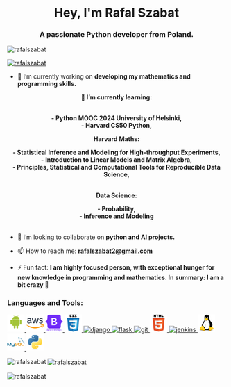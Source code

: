 <h1 align="center">Hey, I'm Rafal Szabat</h1>
<h3 align="center">A passionate Python developer from Poland.</h3>

<p align="left"> <img src="https://komarev.com/ghpvc/?username=rafalszabat&label=Profile%20views&color=0e75b6&style=flat" alt="rafalszabat" /> </p>

<p align="left"> <a href="https://github.com/ryo-ma/github-profile-trophy"><img src="https://github-profile-trophy.vercel.app/?username=rafalszabat" alt="rafalszabat" /></a> </p>

- 🔭 I’m currently working on **developing my mathematics and programming skills.**

 
<div align="center">
  <strong>🌱 I’m currently learning:</strong><br><br>

  <strong>- Python MOOC 2024 University of Helsinki,</strong><br>
  <strong>- Harvard CS50 Python,</strong><br>

  <strong>Harvard Maths:</strong><br>

  <strong>- Statistical Inference and Modeling for High-throughput Experiments,</strong><br>
  <strong>- Introduction to Linear Models and Matrix Algebra,</strong><br>
  <strong>- Principles, Statistical and Computational Tools for Reproducible Data Science,</strong><br><br>

  <strong>Data Science:</strong><br>

  <strong>- Probability,</strong><br>
  <strong>- Inference and Modeling</strong><br><br>
</div>




- 👯 I’m looking to collaborate on **python and AI projects.**

- 📫 How to reach me: **rafalszabat2@gmail.com**

- ⚡ Fun fact: **I am highly focused person, with exceptional hunger for new knowledge in programming and mathematics. In summary: I am a bit crazy 🤪**


<p align="left">
</p>

<h3 align="left">Languages and Tools:</h3>
<p align="left"> <a href="https://developer.android.com" target="_blank" rel="noreferrer"> <img src="https://raw.githubusercontent.com/devicons/devicon/master/icons/android/android-original-wordmark.svg" alt="android" width="40" height="40"/> </a> <a href="https://aws.amazon.com" target="_blank" rel="noreferrer"> <img src="https://raw.githubusercontent.com/devicons/devicon/master/icons/amazonwebservices/amazonwebservices-original-wordmark.svg" alt="aws" width="40" height="40"/> </a> <a href="https://getbootstrap.com" target="_blank" rel="noreferrer"> <img src="https://raw.githubusercontent.com/devicons/devicon/master/icons/bootstrap/bootstrap-plain-wordmark.svg" alt="bootstrap" width="40" height="40"/> </a> <a href="https://www.w3schools.com/css/" target="_blank" rel="noreferrer"> <img src="https://raw.githubusercontent.com/devicons/devicon/master/icons/css3/css3-original-wordmark.svg" alt="css3" width="40" height="40"/> </a> <a href="https://www.djangoproject.com/" target="_blank" rel="noreferrer"> <img src="https://cdn.worldvectorlogo.com/logos/django.svg" alt="django" width="40" height="40"/> </a> <a href="https://flask.palletsprojects.com/" target="_blank" rel="noreferrer"> <img src="https://www.vectorlogo.zone/logos/pocoo_flask/pocoo_flask-icon.svg" alt="flask" width="40" height="40"/> </a> <a href="https://git-scm.com/" target="_blank" rel="noreferrer"> <img src="https://www.vectorlogo.zone/logos/git-scm/git-scm-icon.svg" alt="git" width="40" height="40"/> </a> <a href="https://www.w3.org/html/" target="_blank" rel="noreferrer"> <img src="https://raw.githubusercontent.com/devicons/devicon/master/icons/html5/html5-original-wordmark.svg" alt="html5" width="40" height="40"/> </a> <a href="https://www.jenkins.io" target="_blank" rel="noreferrer"> <img src="https://www.vectorlogo.zone/logos/jenkins/jenkins-icon.svg" alt="jenkins" width="40" height="40"/> </a> <a href="https://www.linux.org/" target="_blank" rel="noreferrer"> <img src="https://raw.githubusercontent.com/devicons/devicon/master/icons/linux/linux-original.svg" alt="linux" width="40" height="40"/> </a> <a href="https://www.mysql.com/" target="_blank" rel="noreferrer"> <img src="https://raw.githubusercontent.com/devicons/devicon/master/icons/mysql/mysql-original-wordmark.svg" alt="mysql" width="40" height="40"/> </a> <a href="https://www.python.org" target="_blank" rel="noreferrer"> <img src="https://raw.githubusercontent.com/devicons/devicon/master/icons/python/python-original.svg" alt="python" width="40" height="40"/> </a> </p>

<p><img align="left" src="https://github-readme-stats.vercel.app/api/top-langs?username=rafalszabat&show_icons=true&locale=en&layout=compact" alt="rafalszabat" /></p>

<p>&nbsp;<img align="center" src="https://github-readme-stats.vercel.app/api?username=rafalszabat&show_icons=true&locale=en" alt="rafalszabat" /></p>

<p><img align="center" src="https://github-readme-streak-stats.herokuapp.com/?user=rafalszabat&" alt="rafalszabat" /></p>
